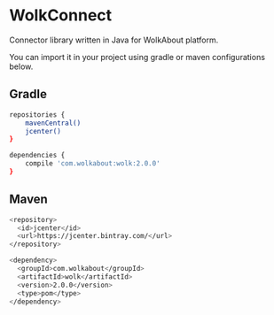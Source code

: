 # WolkConnect

Connector library written in Java for WolkAbout platform.

You can import it in your project using gradle or maven configurations below.

Gradle
------

```sh
repositories {
    mavenCentral()
    jcenter()
}

dependencies {
    compile 'com.wolkabout:wolk:2.0.0'
}
```
Maven
-----
```sh
<repository>
  <id>jcenter</id>
  <url>https://jcenter.bintray.com/</url>
</repository>

<dependency>
  <groupId>com.wolkabout</groupId>
  <artifactId>wolk</artifactId>
  <version>2.0.0</version>
  <type>pom</type>
</dependency>
```

